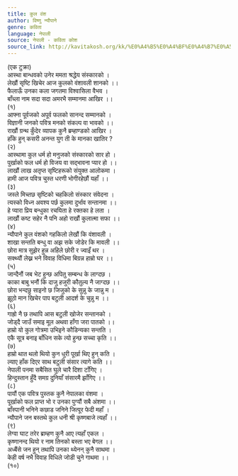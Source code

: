 ```yaml
---
title: कुल वंश
author: विष्णु न्यौपाने
genre: कविता
language: नेपाली
source: नेपाली - कविता कोश
source_link: http://kavitakosh.org/kk/%E0%A4%B5%E0%A4%BF%E0%A4%B7%E0%A5%8D%E0%A4%A3%E0%A5%81_%E0%A4%A8%E0%A5%8D%E0%A4%AF%E0%A5%8C%E0%A4%AA%E0%A4%BE%E0%A4%A8%E0%A5%87
---
```


(एक टुक्रा)  
आस्था बान्धवको उनेर ममता श्रद्धेय संस्कारको ।  
लेखौं सृष्टि खिचेर आज कुलको वंशावली शानको ।।  
फैलाऊँ उनका कला जगतमा विश्वासिला वैभव ।  
बाँच्ला नाम सदा सदा अमरभै सम्मानमा आखिर ।।  
(१)  
आफ्ना पूर्वजको अपूर्व फलको सानन्द सम्मानको ।  
विज्ञानी जनको पवित्र मनको संकल्प वा भावको ।।  
राखौं ग्रन्थ कुँदेर व्यापक कुनै ब्रम्हाण्डको आखिर ।  
हाँके हुन् कसरी अनन्त युग ती के मानका खातिर ?  
(२)  
आस्थामा कुल धर्म हो मनुजको संस्कारको सार हो ।  
पुर्खाको फल धर्म हो विजय वा सद्भावना प्यार हो ।।  
लाखौं लाख अतृप्त सृष्टिहरूको संयुक्त आलोकमा ।  
हामी आज पवित्र चुस्त धरणी भोगीरहेछौं यहाँ ।।  
(३)  
जस्ले मिच्तछ सृष्टिको चहकिलो संस्कार संवेदना ।  
त्यस्को विध्न अवश्य पर्छ कुलमा दुर्भाव सन्तानमा ।।  
हे प्यारा प्रिय बन्धुका रचयिता हे रक्तका हे लता ।  
लाखौं कष्ट सहेर नै पनि अहो राखौं कुलात्मा सफा ।।  
(४)  
न्यौपाने कुल वंशको गहकिलो लेखौं कि वंशावली ।  
शाखा सन्तति बन्धु वा अझ सके जोडेर कि मावली ।।  
छोरा मात्र सुझेर हुन्न अहिले छोरी र ज्वाइँ थर ।  
सक्थ्यौं लेख्न भने विवाह विधिमा बिग्रन्न हाम्रो घर ।।  
(५)  
जान्दैनौं जब भेट हुन्छ अपितु सम्बन्ध के लाग्दछ ।  
काका बाबु भनौं कि दाजु हजुरी कौतुल्य नै जाग्दछ ।।  
छोरा भन्दछु साइनो छ जिजुको के सुन्नु के जान्नु म ।  
झूठो मान खिचेर पाप बटुली आदर्श के चुन्नु म ।।  
(६)  
गाह्रो नै छ तथापि आस बटुली खोजेर सन्तानको ।  
जोड्दै जाउँ समाइ मूल अथवा हाँगा जरा पातको ।।  
हाम्रो यो कुल गोत्रमा उभिइने कौडिन्यका सन्तति ।  
एकै सूत्र बनाइ बाँधिन सके त्यो हुन्छ सच्चा कृति ।।  
(७)  
हाम्रो थात थलो थियो कुन धुरी पूर्खा थिए हुन् कति ।  
ल्याए हाँक दिएर साथ बटुली संसार त्यागे कति ।।  
नेपाली पनमा सबैसित घुले चारै दिशा टाँगिए ।  
हिन्दुस्तान हुँदै समग्र दुनियाँ संसारमै झाँगिए ।।  
(८)  
पायौं एक पवित्र पुस्तक कुनै नेपालका वंशमा ।  
पूर्खाको फल प्राप्त भो र उनका पुग्यौं सबै अंशमा ।।  
बाँस्पानी भनिने कछाड जनिने जित्पूर फेदी महाँ ।  
न्यौपाने जन बस्तथे कुल धनी श्री कृष्णबाजे त्यहाँ ।।  
(९)  
लेग्वा घाट तरेर ब्राम्हण कुनै आए त्यहाँ एकल ।  
कृष्णानन्द थियो र नाम तिनको बस्ता भए बेगल ।।  
अध्बैंसे जन हुन् तथापि उनका थ्येनन् कुनै साथमा ।  
केही वर्ष नभै विवाह विधिले जोडी चुने गाथमा ।।  
(१०)
